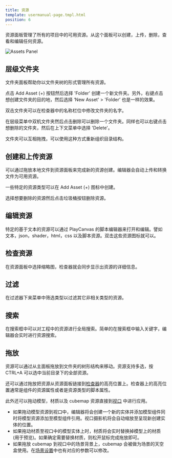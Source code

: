 ```yaml
---
title: 资源
template: usermanual-page.tmpl.html
position: 6
---
```


资源面板管理了所有的项目中的可用资源。从这个面板可以创建，上传，删除，查看和编辑任何资源。

![Assets Panel][1]

## 层级文件夹

文件夹面板帮助你以文件夹树的形式管理所有资源。

点击 Add Asset (+) 按钮然后选择 'Folder' 创建一个新文件夹。另外，右键点击想创建文件夹的目的地，然后选择 ‘New Asset' >  'Folder’ 也是一样的效果。

双击文件夹可以在检查器中的名称栏位中修改文件夹的名字。

在层级菜单中双机文件夹然后点击删除可以删除一个文件夹。同样也可以右键点击想删除的文件夹，然后在上下文菜单中选择 'Delete'。

文件夹可以互相拖拽，可以使用这种方式重新组织目录结构。

## 创建和上传资源

可以通过拖放本地文件到资源面板来完成新的资源创建。编辑器会自动上传和转换文件为可用资源。

一些特定的资源类型可以在 Add Asset (+) 图标中创建。

选择想要删除的资源然后点击垃圾桶按钮删除资源。

## 编辑资源

特定的基于文本的资源可以通过 PlayCanvas 的脚本编辑器来打开和编辑。譬如文本，json，shader，html，css 以及脚本资源。双击这些资源图标就可以。

## 检查资源

在资源面板中选择缩略图，检查器就会同步显示出资源的详细信息。

## 过滤

在过滤器下来菜单中筛选类型以过滤其它非相关类型的资源。

## 搜索

在搜索框中可以对工程中的资源进行全局搜索。简单的在搜索框中输入关键字，编辑器会实时进行资源搜索。

## 拖放

资源可以通过从主面板拖放到文件夹的树形结构来移动。资源支持多选，按 CTRL+A 可以选中当前目录下的全部资源。

还可以通过拖放把资源从资源面板链接到[检查器][2]的高亮位置上。检查器上的高亮位置通常是组件的资源属性或者是资源类型的脚本属性。

此外还可以拖动模型，材质以及 cubemap 资源直接到[视口][3] 中进行应用。

* 如果拖动模型资源到视口中，编辑器将会创建一个新的实体并添加模型组件同时将模型资源添加至模型组件引用。视口摄影机将会自动缩放至呈现新创建实体的位置。
* 如果拖动材质至视口中的模型实体上时，材质将会实时替换掉模型上的材质 (用于预览)。如果确定需要替换材质，则松开鼠标完成拖放即可。
* 如果拖放 cubemap 到视口中的场景背景上，cubemap 会被做为场景的天空盒使用。在[场景设置][4]中也有对应的参数可以修改。

[1]: /images/user-manual/editor/assets-panel.png
[2]: /user-manual/designer/inspector
[3]: /user-manual/designer/viewport
[4]: /user-manual/designer/settings

